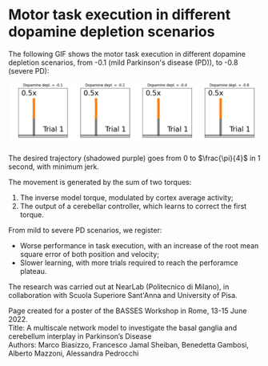 # Motor task execution in different dopamine depletion scenarios
The following GIF shows the motor task execution in different dopamine depletion scenarios, from -0.1 (mild Parkinson's disease (PD)), to -0.8 (severe PD):

<p align="center">
  <img src="https://github.com/marcobiasizzo/multiarea_PD_motortask/blob/main/videos/motor_task.gif" width="1200" />
</p>

The desired trajectory (shadowed purple) goes from 0 to $\frac{\pi}{4}$ in 1 second, with minimum jerk.  

The movement is generated by the sum of two torques:
1. The inverse model torque, modulated by cortex average activity;
2. The output of a cerebellar controller, which learns to correct the first torque.

From mild to severe PD scenarios, we register:
- Worse performance in task execution, with an increase of the root mean square error of both position and velocity;
- Slower learning, with more trials required to reach the perforamce plateau.

The research was carried out at NearLab (Politecnico di Milano), in collaboration with Scuola Superiore Sant'Anna and University of Pisa. 
  
  
Page created for a poster of the BASSES Workshop in Rome, 13-15 June 2022.  
Title: A multiscale network model to investigate the basal ganglia and cerebellum interplay in Parkinson’s Disease  
Authors: Marco Biasizzo, Francesco Jamal Sheiban, Benedetta Gambosi, Alberto Mazzoni, Alessandra Pedrocchi
